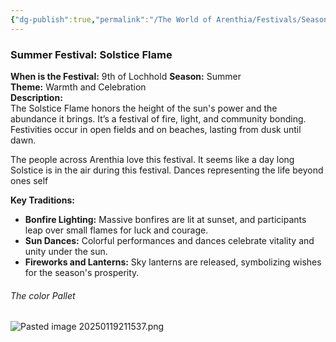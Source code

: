 ```yaml
---
{"dg-publish":true,"permalink":"/The World of Arenthia/Festivals/Seasonal Festivals/Festival of Summer- Solstice Flame/","tags":["Festivals","Seasons","Summer","Calander"]}
---
```


### Summer Festival: Solstice Flame
**When is the Festival:** 9th of Lochhold
**Season:** Summer  
**Theme:** Warmth and Celebration  
**Description:**  
The Solstice Flame honors the height of the sun's power and the abundance it brings. It’s a festival of fire, light, and community bonding. Festivities occur in open fields and on beaches, lasting from dusk until dawn.  

The people across Arenthia love this festival. It seems like a day long Solstice is in the air during this festival.  Dances representing the life beyond ones self 

**Key Traditions:**

- **Bonfire Lighting:** Massive bonfires are lit at sunset, and participants leap over small flames for luck and courage.
- **Sun Dances:** Colorful performances and dances celebrate vitality and unity under the sun.
- **Fireworks and Lanterns:** Sky lanterns are released, symbolizing wishes for the season's prosperity.


###### The color Pallet
![Pasted image 20250119211537.png](/img/user/Images/Pasted%20image%2020250119211537.png)